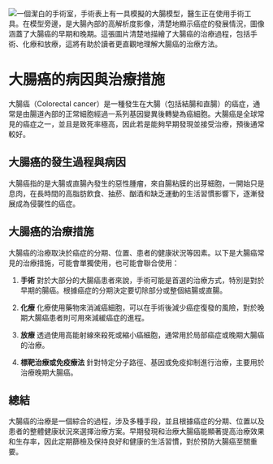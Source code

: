 ![一個潔白的手術室，手術表上有一具模擬的大腸模型，醫生正在使用手術工具。在模型旁邊，是大腸內部的高解析度影像，清楚地顯示癌症的發展情況，圖像涵蓋了大腸癌的早期和晚期。這張圖片清楚地描繪了大腸癌的治療過程，包括手術、化療和放療，這將有助於讀者更直觀地理解大腸癌的治療方法。](https://i.imgur.com/YrYKbTh.jpeg)
# 大腸癌的病因與治療措施

大腸癌（Colorectal cancer）是一種發生在大腸（包括結腸和直腸）的癌症，通常是由腸道內部的正常細胞經過一系列基因變異後轉變為癌細胞。大腸癌是全球常見的癌症之一，並且是致死率極高，因此若是能夠早期發現並接受治療，預後通常較好。

## 大腸癌的發生過程與病因

大腸癌指的是大腸或直腸內發生的惡性腫瘤，來自腸粘膜的出芽細胞，一開始只是息肉，在長時間的高脂肪飲食、抽菸、酗酒和缺乏運動的生活習慣影響下，逐漸發展成為侵襲性的癌症。

## 大腸癌的治療措施

大腸癌的治療取決於癌症的分期、位置、患者的健康狀況等因素。以下是大腸癌常見的治療措施，可能會單獨使用，也可能會聯合使用：

1. **手術**
對於大部分的大腸癌患者來說，手術可能是首選的治療方式，特別是對於早期的腸癌。根據癌症的分期決定要切除部分或整個結腸或直腸。

2. **化療**
化療使用藥物來消滅癌細胞，可以在手術後減少癌症復發的風險，對於晚期大腸癌患者則可用來減緩癌症的進程。

3. **放療**
透過使用高能射線來殺死或縮小癌細胞，通常用於局部癌症或晚期大腸癌的治療。

4. **標靶治療或免疫療法**
針對特定分子路徑、基因或免疫抑制進行治療，主要用於治療晚期大腸癌。

## 總結

大腸癌的治療是一個綜合的過程，涉及多種手段，並且根據癌症的分期、位置以及患者的整體健康狀況來選擇治療方案。早期發現和治療大腸癌能顯著提高治療效果和生存率，因此定期篩檢及保持良好和健康的生活習慣，對於預防大腸癌至關重要。

